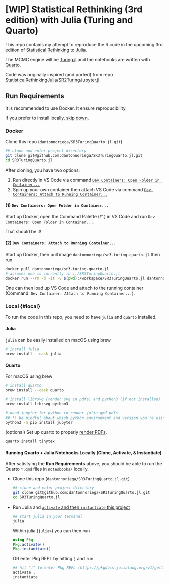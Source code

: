 # \[WIP\] Statistical Rethinking (3rd edition) with Julia (Turing and Quarto)

This repo contains my attempt to reproduce the R code in the upcoming 3rd edition of [Statistical Rethinking](https://xcelab.net/rm/statistical-rethinking/) to [Julia](https://julialang.org/).

The MCMC engine will be [Turing.jl](https://turing.ml) and the notebooks are written with [Quarto](https://quarto.org).

Code was originally inspired (and ported) from repo [StatisticalRethinkingJulia/SR2TuringJupyter.jl](https://github.com/StatisticalRethinkingJulia/SR2TuringJupyter.jl).

## Run Requirements

It is recommended to use Docker. It ensure reproducibility.

If you prefer to install locally, [skip down](#local).

### Docker

Clone this repo (`dantonnoriega/SR3TuringQuarto.jl.git`)

``` sh
## clone and enter project directory
git clone git@github.com:dantonnoriega/SR3TuringQuarto.jl.git
cd SR3TuringQuarto.jl
```

After cloning, you have two options:

1.  Run directly in VS Code via command [`Dev Containers: Open Folder in Container...`](https://code.visualstudio.com/docs/devcontainers/containers#_quick-start-open-an-existing-folder-in-a-container)
2.  Spin up your own container then attach VS Code via command [`Dev Containers: Attach to Running Container...`](https://code.visualstudio.com/docs/devcontainers/attach-container)

#### (1) `Dev Containers: Open Folder in Container...`

Start up Docker, open the Command Palette (`F1`) in VS Code and run `Dev Containers: Open Folder in Container...`.

That should be it!

#### (2) `Dev Containers: Attach to Running Container...`

Start up Docker, then pull image `dantonnoriega/sr3-turing-quarto-jl` then run

``` sh
docker pull dantonnoriega/sr3-turing-quarto-jl
# assumes one is currently in ../SR3TuringQuarto.jl
docker run --rm -d -it -v $(pwd):/workspace/SR3TuringQuarto.jl dantonnoriega/sr3-turing-quarto-jl
```

One can then load up VS Code and attach to the running container (Command: `Dev Container: Attach to Running Container...`).

### Local {#local}

To run the code in this repo, you need to have `julia` and `quarto` installed.

#### Julia

`julia` can be easily installed on macOS using brew

``` sh
# install julia
brew install --cask julia
```

#### Quarto

For macOS using brew

``` sh
# install quarto
brew install --cask quarto

# install librsvg (render svg in pdfs) and python3 (if not installed)
brew install librsvg python3

# need jupyter for python to render julia qmd pdfs
## !! be mindful about which python environment and version you're using (system vs brew vs pyenv vs conda etc)
python3 -m pip install jupyter
```

(optional) Set up quarto to properly [render PDFs](https://quarto.org/docs/output-formats/pdf-engine.html#overview).

``` sh
quarto install tinytex
```

#### Running Quarto + Julia Notebooks Locally (Clone, Activate, & Instantiate)

After satisfying the **Run Requirements** above, you should be able to run the Quarto `*.qmd` files in `notesbooks/` locally.

-   Clone this repo (`dantonnoriega/SR3TuringQuarto.jl.git`)

    ``` sh
    ## clone and enter project directory
    git clone git@github.com:dantonnoriega/SR3TuringQuarto.jl.git
    cd SR3TuringQuarto.jl
    ```

-   Run Julia and [`activate` and then `instantiate` this project](https://pkgdocs.julialang.org/v1/environments/#Using-someone-else's-project)

    ``` sh
    ## start julia in your terminal
    julia
    ```

    Within julia (`julia>`) you can then run

    ``` julia
    using Pkg
    Pkg.activate()
    Pkg.instantiate()
    ```

    OR enter Pkg REPL by hitting `]` and run

    ``` julia
    ## hit "]" to enter Pkg REPL (https://pkgdocs.julialang.org/v1/getting-started/#Basic-Usage)
    activate .
    instantiate
    ```